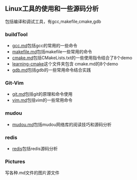 ## Linux工具的使用和一些源码分析
包括编译和调试工具，有gcc,makefile,cmake,gdb
### buildTool
- [gcc.md](buildsTool/gcc.md)包括gcc的常用的一些命令
- [makefile.md](buildsTool/makefile.md)包括makefile一些常用的命令
- [cmake.md](buildsTool/cmake.md)包括CMakeLists.txt的一些使用指令结合了8个demo
- [learning-cmake](buildsTool/learning-cmake/README.md)这个文件夹包含  cmake.md的8个demo     
- [gdb.md](buildsTool/gdb.md)包括gdb的一些常用命令结合实践    
### Git-Vim   
- [git.md](Git-Vim/git.md)包括git的原理和命令使用   
- [vim.md](Git-Vim/Vim.md)包括vim的一些常用命令    
### mudou
- [mudou.md](mudou/mudou.md)包括mudou网络库的阅读技巧和源码分析    
### redis    
- [redis](redis/README.md)包括redis源码分析
### Pictures
写各种.md文件的图片源文件
